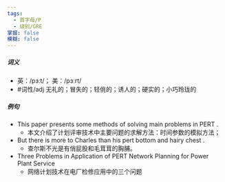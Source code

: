 ```yaml
---
tags:
  - 首字母/P
  - 级别/GRE
掌握: false
模糊: false
---
```

##### 词义
- 英：/pɜːt/； 美：/pɜːrt/
- #词性/adj  无礼的；冒失的；轻佻的；诱人的；硬实的；小巧玲珑的
##### 例句
- This paper presents some methods of solving main problems in PERT .
	- 本文介绍了计划评审技术中主要问题的求解方法：时间参数的模拟方法；
- But there is more to Charles than his pert bottom and hairy chest .
	- 查尔斯不光是有俏屁股和毛茸茸的胸脯。
- Three Problems in Application of PERT Network Planning for Power Plant Service
	- 网络计划技术在电厂检修应用中的三个问题

